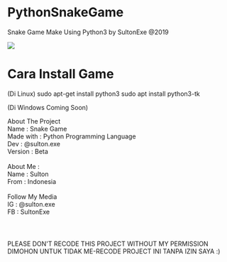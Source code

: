 # PythonSnakeGame
Snake Game Make Using Python3 by SultonExe @2019

<img src="https://banner2.cleanpng.com/20181115/ttc/kisspng-programming-python-logo-programming-language-compu-data-analysis-course-st-hua-private-school-5bedd96a011543.8733544715423143460044.jpg">

# Cara Install Game
(Di Linux)
sudo apt-get install python3
sudo apt install python3-tk

(Di Windows Coming Soon)

About The Project <br>
Name : Snake Game <br>
Made with : Python Programming Language <br>
Dev : @sulton.exe <br>
Version : Beta <br>
<br>
About Me : <br> 
Name : Sulton <br>
From : Indonesia <br>
<br>
Follow My Media <br>
IG : @sulton.exe <br>
FB : SultonExe <br>

#### <br>
PLEASE DON'T RECODE THIS PROJECT WITHOUT MY PERMISSION <br> 
DIMOHON UNTUK TIDAK ME-RECODE PROJECT INI TANPA IZIN SAYA :) <br>
### <br>
